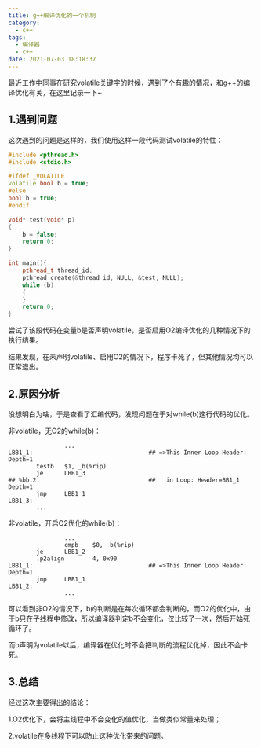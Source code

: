 ```yaml
---
title: g++编译优化的一个机制
category:
  - c++
tags:
  - 编译器
  - c++
date: 2021-07-03 18:18:37
---
```


最近工作中同事在研究volatile关键字的时候，遇到了个有趣的情况，和g++的编译优化有关，在这里记录一下~
<!-- more -->

## 1.遇到问题

这次遇到的问题是这样的，我们使用这样一段代码测试volatile的特性：

```cpp
#include <pthread.h>
#include <stdio.h>

#ifdef _VOLATILE
volatile bool b = true;
#else
bool b = true;
#endif

void* test(void* p)
{
    b = false;
    return 0;
}

int main(){
    pthread_t thread_id;
    pthread_create(&thread_id, NULL, &test, NULL);
    while (b)
    {
    }
    return 0;
}
```

 尝试了该段代码在变量b是否声明volatile，是否启用O2编译优化的几种情况下的执行结果。

结果发现，在未声明volatile、启用O2的情况下，程序卡死了，但其他情况均可以正常退出。

## 2.原因分析

没想明白为啥，于是查看了汇编代码，发现问题在于对while(b)这行代码的优化。

非volatile，无O2的while(b)：

``` assembly
				...
LBB1_1:                                 ## =>This Inner Loop Header: Depth=1
        testb   $1, _b(%rip)
        je      LBB1_3
## %bb.2:                               ##   in Loop: Header=BB1_1 Depth=1
        jmp     LBB1_1
LBB1_3:
        ...
```

非volatile，开启O2优化的while(b)：

``` assembly
				...
				cmpb    $0, _b(%rip)
        je      LBB1_2
        .p2align        4, 0x90
LBB1_1:                                 ## =>This Inner Loop Header: Depth=1
        jmp     LBB1_1
LBB1_2:
				...
```

可以看到非O2的情况下，b的判断是在每次循环都会判断的，而O2的优化中，由于b只在子线程中修改，所以编译器判定b不会变化，仅比较了一次，然后开始死循环了。

而b声明为volatile以后，编译器在优化时不会把判断的流程优化掉，因此不会卡死。

## 3.总结

经过这次主要得出的结论：

1.O2优化下，会将主线程中不会变化的值优化，当做类似常量来处理；

2.volatile在多线程下可以防止这种优化带来的问题。

